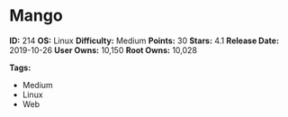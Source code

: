 # Mango

**ID:** 214
**OS:** Linux
**Difficulty:** Medium
**Points:** 30
**Stars:** 4.1
**Release Date:** 2019-10-26
**User Owns:** 10,150
**Root Owns:** 10,028

**Tags:**
- Medium
- Linux
- Web

